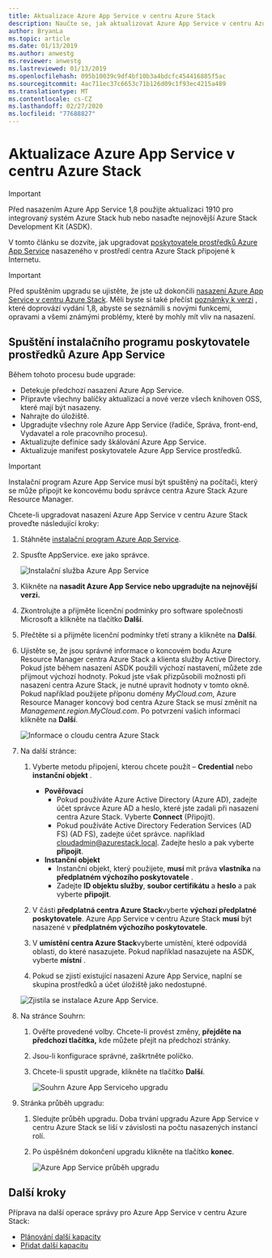 ```yaml
---
title: Aktualizace Azure App Service v centru Azure Stack
description: Naučte se, jak aktualizovat Azure App Service v centru Azure Stack.
author: BryanLa
ms.topic: article
ms.date: 01/13/2019
ms.author: anwestg
ms.reviewer: anwestg
ms.lastreviewed: 01/13/2019
ms.openlocfilehash: 095b10039c9df4bf10b3a4bdcfc454416885f5ac
ms.sourcegitcommit: 4ac711ec37c6653c71b126d09c1f93ec4215a489
ms.translationtype: MT
ms.contentlocale: cs-CZ
ms.lasthandoff: 02/27/2020
ms.locfileid: "77688827"
---
```

# <a name="update-azure-app-service-on-azure-stack-hub"></a>Aktualizace Azure App Service v centru Azure Stack

> [!IMPORTANT]
> Před nasazením Azure App Service 1,8 použijte aktualizaci 1910 pro integrovaný systém Azure Stack hub nebo nasaďte nejnovější Azure Stack Development Kit (ASDK).

V tomto článku se dozvíte, jak upgradovat [poskytovatele prostředků Azure App Service](azure-stack-app-service-overview.md) nasazeného v prostředí centra Azure Stack připojené k Internetu.

> [!IMPORTANT]
> Před spuštěním upgradu se ujistěte, že jste už dokončili [nasazení Azure App Service v centru Azure Stack](azure-stack-app-service-deploy.md). Měli byste si také přečíst [poznámky k verzi](azure-stack-app-service-release-notes-update-eight.md) , které doprovází vydání 1,8, abyste se seznámili s novými funkcemi, opravami a všemi známými problémy, které by mohly mít vliv na nasazení.

## <a name="run-the-azure-app-service-resource-provider-installer"></a>Spuštění instalačního programu poskytovatele prostředků Azure App Service

Během tohoto procesu bude upgrade:

* Detekuje předchozí nasazení Azure App Service.
* Připravte všechny balíčky aktualizací a nové verze všech knihoven OSS, které mají být nasazeny.
* Nahrajte do úložiště.
* Upgradujte všechny role Azure App Service (řadiče, Správa, front-end, Vydavatel a role pracovního procesu).
* Aktualizujte definice sady škálování Azure App Service.
* Aktualizuje manifest poskytovatele Azure App Service prostředků.

> [!IMPORTANT]
> Instalační program Azure App Service musí být spuštěný na počítači, který se může připojit ke koncovému bodu správce centra Azure Stack Azure Resource Manager.

Chcete-li upgradovat nasazení Azure App Service v centru Azure Stack proveďte následující kroky:

1. Stáhněte [instalační program Azure App Service](https://aka.ms/appsvcupdate8installer).

2. Spusťte AppService. exe jako správce.

    ![Instalační služba Azure App Service][1]

3. Klikněte na **nasadit Azure App Service nebo upgradujte na nejnovější verzi.**

4. Zkontrolujte a přijměte licenční podmínky pro software společnosti Microsoft a klikněte na tlačítko **Další**.

5. Přečtěte si a přijměte licenční podmínky třetí strany a klikněte na **Další**.

6. Ujistěte se, že jsou správné informace o koncovém bodu Azure Resource Manager centra Azure Stack a klienta služby Active Directory. Pokud jste během nasazení ASDK použili výchozí nastavení, můžete zde přijmout výchozí hodnoty. Pokud jste však přizpůsobili možnosti při nasazení centra Azure Stack, je nutné upravit hodnoty v tomto okně. Pokud například použijete příponu domény *MyCloud.com*, Azure Resource Manager koncový bod centra Azure Stack se musí změnit na *Management.region.MyCloud.com*. Po potvrzení vašich informací klikněte na **Další**.

    ![Informace o cloudu centra Azure Stack][2]

7. Na další stránce:

    1. Vyberte metodu připojení, kterou chcete použít – **Credential** nebo **instanční objekt** .
        - **Pověřovací**
            - Pokud používáte Azure Active Directory (Azure AD), zadejte účet správce Azure AD a heslo, které jste zadali při nasazení centra Azure Stack. Vyberte **Connect** (Připojit).
            - Pokud používáte Active Directory Federation Services (AD FS) (AD FS), zadejte účet správce. například cloudadmin@azurestack.local. Zadejte heslo a pak vyberte **připojit**.
        - **Instanční objekt**
            - Instanční objekt, který použijete, **musí** mít práva **vlastníka** na **předplatném výchozího poskytovatele** .
            - Zadejte **ID objektu služby**, **soubor certifikátu** a **heslo** a pak vyberte **připojit**.

    1. V části **předplatná centra Azure Stack**vyberte **výchozí předplatné poskytovatele**.    Azure App Service v centru Azure Stack **musí** být nasazené v **předplatném výchozího poskytovatele**.

    1. V **umístění centra Azure Stack**vyberte umístění, které odpovídá oblasti, do které nasazujete. Pokud například nasazujete na ASDK, vyberte **místní** .

    1. Pokud se zjistí existující nasazení Azure App Service, naplní se skupina prostředků a účet úložiště jako nedostupné.

      ![Zjistila se instalace Azure App Service.][3]

8. Na stránce Souhrn:
   1. Ověřte provedené volby. Chcete-li provést změny, **přejděte na předchozí tlačítka,** kde můžete přejít na předchozí stránky.
   2. Jsou-li konfigurace správné, zaškrtněte políčko.
   3. Chcete-li spustit upgrade, klikněte na tlačítko **Další**.

       ![Souhrn Azure App Serviceho upgradu][4]

9. Stránka průběh upgradu:
    1. Sledujte průběh upgradu. Doba trvání upgradu Azure App Service v centru Azure Stack se liší v závislosti na počtu nasazených instancí rolí.
    2. Po úspěšném dokončení upgradu klikněte na tlačítko **konec**.

        ![Azure App Service průběh upgradu][5]

<!--Image references-->
[1]: ./media/azure-stack-app-service-update/app-service-exe.png
[2]: ./media/azure-stack-app-service-update/app-service-azure-resource-manager-endpoints.png
[3]: ./media/azure-stack-app-service-update/app-service-installation-detected.png
[4]: ./media/azure-stack-app-service-update/app-service-upgrade-summary.png
[5]: ./media/azure-stack-app-service-update/app-service-upgrade-complete.png

## <a name="next-steps"></a>Další kroky

Příprava na další operace správy pro Azure App Service v centru Azure Stack:

* [Plánování další kapacity](azure-stack-app-service-capacity-planning.md)
* [Přidat další kapacitu](azure-stack-app-service-add-worker-roles.md)

